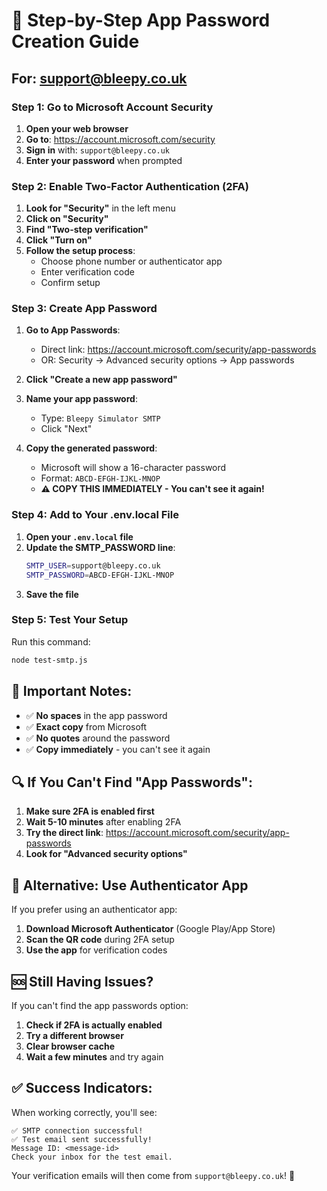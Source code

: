 # 🔐 Step-by-Step App Password Creation Guide

## For: support@bleepy.co.uk

### **Step 1: Go to Microsoft Account Security**

1. **Open your web browser**
2. **Go to**: https://account.microsoft.com/security
3. **Sign in** with: `support@bleepy.co.uk`
4. **Enter your password** when prompted

### **Step 2: Enable Two-Factor Authentication (2FA)**

1. **Look for "Security"** in the left menu
2. **Click on "Security"**
3. **Find "Two-step verification"**
4. **Click "Turn on"**
5. **Follow the setup process**:
   - Choose phone number or authenticator app
   - Enter verification code
   - Confirm setup

### **Step 3: Create App Password**

1. **Go to App Passwords**:
   - Direct link: https://account.microsoft.com/security/app-passwords
   - OR: Security → Advanced security options → App passwords

2. **Click "Create a new app password"**

3. **Name your app password**:
   - Type: `Bleepy Simulator SMTP`
   - Click "Next"

4. **Copy the generated password**:
   - Microsoft will show a 16-character password
   - Format: `ABCD-EFGH-IJKL-MNOP`
   - **⚠️ COPY THIS IMMEDIATELY - You can't see it again!**

### **Step 4: Add to Your .env.local File**

1. **Open your `.env.local` file**
2. **Update the SMTP_PASSWORD line**:
   ```bash
   SMTP_USER=support@bleepy.co.uk
   SMTP_PASSWORD=ABCD-EFGH-IJKL-MNOP
   ```
3. **Save the file**

### **Step 5: Test Your Setup**

Run this command:
```bash
node test-smtp.js
```

## 🚨 **Important Notes:**

- ✅ **No spaces** in the app password
- ✅ **Exact copy** from Microsoft
- ✅ **No quotes** around the password
- ✅ **Copy immediately** - you can't see it again

## 🔍 **If You Can't Find "App Passwords":**

1. **Make sure 2FA is enabled first**
2. **Wait 5-10 minutes** after enabling 2FA
3. **Try the direct link**: https://account.microsoft.com/security/app-passwords
4. **Look for "Advanced security options"**

## 📱 **Alternative: Use Authenticator App**

If you prefer using an authenticator app:
1. **Download Microsoft Authenticator** (Google Play/App Store)
2. **Scan the QR code** during 2FA setup
3. **Use the app** for verification codes

## 🆘 **Still Having Issues?**

If you can't find the app passwords option:
1. **Check if 2FA is actually enabled**
2. **Try a different browser**
3. **Clear browser cache**
4. **Wait a few minutes** and try again

## ✅ **Success Indicators:**

When working correctly, you'll see:
```
✅ SMTP connection successful!
✅ Test email sent successfully!
Message ID: <message-id>
Check your inbox for the test email.
```

Your verification emails will then come from `support@bleepy.co.uk`! 🎯
